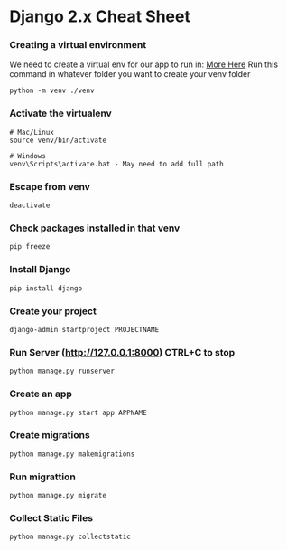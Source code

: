 # Django 2.x Cheat Sheet

### Creating a virtual environment

We need to create a virtual env for our app to run in: [More Here](https://docs.python.org/3/library/venv.html)
Run this command in whatever folder you want to create your venv folder

```
python -m venv ./venv
```

### Activate the virtualenv

```
# Mac/Linux
source venv/bin/activate

# Windows
venv\Scripts\activate.bat - May need to add full path
```

### Escape from venv

```
deactivate
```

### Check packages installed in that venv

```
pip freeze
```

### Install Django

```
pip install django
```

### Create your project

```
django-admin startproject PROJECTNAME
```

### Run Server (http://127.0.0.1:8000) CTRL+C to stop

```
python manage.py runserver
```

### Create an app
```
python manage.py start app APPNAME
```

### Create migrations
```
python manage.py makemigrations
```

### Run migrattion
```
python manage.py migrate
```

### Collect Static Files
```
python manage.py collectstatic
```
